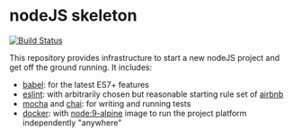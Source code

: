 # nodeJS skeleton
[![Build Status](https://travis-ci.org/oesse/boot-node.svg?branch=master)](https://travis-ci.org/oesse/boot-node)

This repository provides infrastructure to start a new nodeJS project and get off the ground running. It includes:
  * [babel](https://babeljs.io/): for the latest ES7+ features 
  * [eslint](https://eslint.org/): with arbitrarily chosen but reasonable starting rule set of [airbnb](https://github.com/airbnb/javascript/)
  * [mocha](https://mochajs.org/) and [chai](http://chaijs.com/): for writing and running tests
  * [docker](https://www.docker.com/): with [node:9-alpine](https://hub.docker.com/_/node/) image to run the project platform independently "anywhere"
